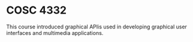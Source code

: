 # COSC 4332

This course introduced graphical APIis used in developing graphical user interfaces and multimedia applications.
